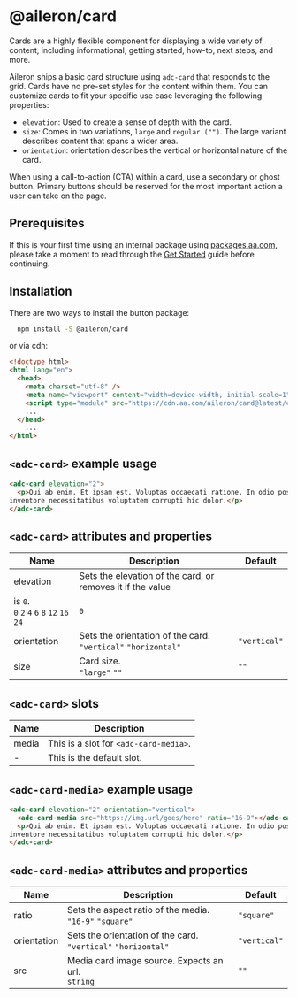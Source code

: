 # @aileron/card

Cards are a highly flexible component for displaying a wide variety of
content, including informational, getting started, how-to, next steps, and more.

Aileron ships a basic card structure using `adc-card` that responds to the grid.
Cards have no pre-set styles for the content within them. You can customize
cards to fit your specific use case leveraging the following properties:

- `elevation`: Used to create a sense of depth with the card.
- `size`: Comes in two variations, `large` and `regular ("")`. The large variant
describes content that spans a wider area.
- `orientation`: orientation describes the vertical or horizontal nature of the card.

When using a call-to-action (CTA) within a card, use a secondary or ghost button.
Primary buttons should be reserved for the most important action a user can
take on the page.

## Prerequisites

If this is your first time using an internal package using [packages.aa.com](https://packages.aa.com),
please take a moment to read through the [Get Started](https://aileron.aa.com/developing/get-started)
guide before continuing.

## Installation

There are two ways to install the button package:

```bash
  npm install -S @aileron/card
```

or via cdn:

```html
<!doctype html>
<html lang="en">
  <head>
    <meta charset="utf-8" />
    <meta name="viewport" content="width=device-width, initial-scale=1" />
    <script type="module" src="https://cdn.aa.com/aileron/card@latest/card.js"></script>
    ...
  </head>
    ...
</html>
```

## `<adc-card>` example usage

```html
<adc-card elevation="2">
  <p>Qui ab enim. Et ipsam est. Voluptas occaecati ratione. In odio possimus
inventore necessitatibus voluptatem corrupti hic dolor.</p>
</adc-card>
```

## `<adc-card>` attributes and properties

|Name|Description|Default|
|----|-----------|-------|
|elevation|Sets the elevation of the card, or removes it if the value
is `0`.<br />`0` `2` `4` `6` `8` `12` `16` `24`|`0`|
|orientation|Sets the orientation of the card.<br />`"vertical"` `"horizontal"`|`"vertical"`|
|size|Card size.<br />`"large"` `""`|`""`|

## `<adc-card>` slots

|Name|Description|
|----|-----------|
|media| This is a slot for `<adc-card-media>`.|
| - | This is the default slot.

## `<adc-card-media>` example usage

```html
<adc-card elevation="2" orientation="vertical">
  <adc-card-media src="https://img.url/goes/here" ratio="16-9"></adc-card-media>
  <p>Qui ab enim. Et ipsam est. Voluptas occaecati ratione. In odio possimus
inventore necessitatibus voluptatem corrupti hic dolor.</p>
</adc-card>
```

## `<adc-card-media>` attributes and properties

|Name|Description|Default|
|----|-----------|-------|
|ratio|Sets the aspect ratio of the media.<br />`"16-9"` `"square"`|`"square"`|
|orientation|Sets the orientation of the card.<br />`"vertical"` `"horizontal"`|`"vertical"`|
|src|Media card image source. Expects an url.<br />`string`|`""`|
